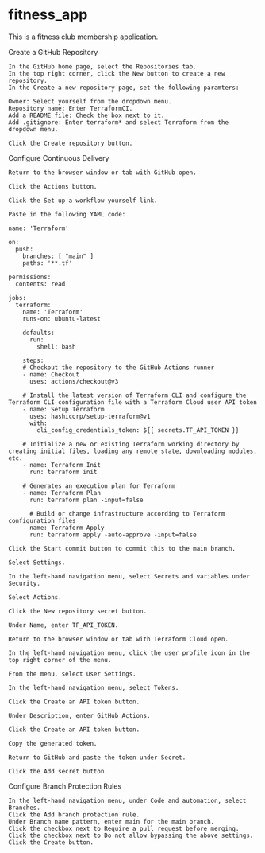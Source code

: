 # fitness_app
This is a fitness club membership application. 




Create a GitHub Repository

    In the GitHub home page, select the Repositories tab.
    In the top right corner, click the New button to create a new repository.
    In the Create a new repository page, set the following paramters:

    Owner: Select yourself from the dropdown menu.
    Repository name: Enter TerraformCI.
    Add a README file: Check the box next to it.
    Add .gitignore: Enter terraform* and select Terraform from the dropdown menu.

    Click the Create repository button.

Configure Continuous Delivery

    Return to the browser window or tab with GitHub open.

    Click the Actions button.

    Click the Set up a workflow yourself link.

    Paste in the following YAML code:

    name: 'Terraform'

    on:
      push:
        branches: [ "main" ]
        paths: '**.tf'

    permissions:
      contents: read

    jobs:
      terraform:
        name: 'Terraform'
        runs-on: ubuntu-latest

        defaults:
          run:
            shell: bash

        steps:
        # Checkout the repository to the GitHub Actions runner
        - name: Checkout
          uses: actions/checkout@v3

        # Install the latest version of Terraform CLI and configure the Terraform CLI configuration file with a Terraform Cloud user API token
        - name: Setup Terraform
          uses: hashicorp/setup-terraform@v1
          with:
            cli_config_credentials_token: ${{ secrets.TF_API_TOKEN }}

        # Initialize a new or existing Terraform working directory by creating initial files, loading any remote state, downloading modules, etc.
        - name: Terraform Init
          run: terraform init

        # Generates an execution plan for Terraform
        - name: Terraform Plan
          run: terraform plan -input=false

          # Build or change infrastructure according to Terraform configuration files
        - name: Terraform Apply
          run: terraform apply -auto-approve -input=false

    Click the Start commit button to commit this to the main branch.

    Select Settings.

    In the left-hand navigation menu, select Secrets and variables under Security.

    Select Actions.

    Click the New repository secret button.

    Under Name, enter TF_API_TOKEN.

    Return to the browser window or tab with Terraform Cloud open.

    In the left-hand navigation menu, click the user profile icon in the top right corner of the menu.

    From the menu, select User Settings.

    In the left-hand navigation menu, select Tokens.

    Click the Create an API token button.

    Under Description, enter GitHub Actions.

    Click the Create an API token button.

    Copy the generated token.

    Return to GitHub and paste the token under Secret.

    Click the Add secret button.

Configure Branch Protection Rules

    In the left-hand navigation menu, under Code and automation, select Branches.
    Click the Add branch protection rule.
    Under Branch name pattern, enter main for the main branch.
    Click the checkbox next to Require a pull request before merging.
    Click the checkbox next to Do not allow bypassing the above settings.
    Click the Create button.

